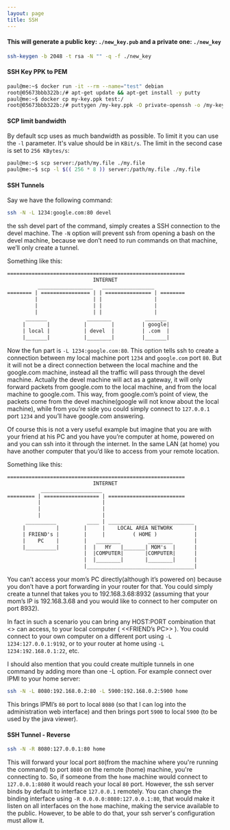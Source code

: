 ```yaml
---
layout: page
title: SSH
---
```


#### This will generate a public key: `./new_key.pub` and a private one: `./new_key`
```bash
ssh-keygen -b 2048 -t rsa -N "" -q -f ./new_key
```

#### SSH Key PPK to PEM
```bash
paul@me:~$ docker run -it --rm --name="test" debian
root@05673bbb322b:/# apt-get update && apt-get install -y putty
paul@me:~$ docker cp my-key.ppk test:/
root@05673bbb322b:/# puttygen /my-key.ppk -O private-openssh -o /my-key.pem
```

#### SCP limit bandwidth
By default scp uses as much bandwidth as possible. To limit it you can use the `-l` parameter. It's value should be in `KBit/s`. The limit in the second case is set to `256 KBytes/s`:
```bash
paul@me:~$ scp server:/path/my.file ./my.file
paul@me:~$ scp -l $(( 256 * 8 )) server:/path/my.file ./my.file
```

#### SSH Tunnels
Say we have the following command:

```bash
ssh -N -L 1234:google.com:80 devel
```

the ssh devel part of the command, simply creates a SSH connection to the devel machine. The `-N` option will prevent ssh from opening a bash on the devel machine, because we don’t need to run commands on that machine, we’ll only create a tunnel.

Something like this:
```txt
==========================================================
                            INTERNET
          __________________   _________________
======== | ================ | | =============== | ========
         |                  | |                 |
         |                  | |                 |
         |                  | |                 |
      _______             ________           _______
     |       |           |        |         | google|
     | local |           | devel  |         | .com  |
     |_______|           |________|         |_______|
```
Now the fun part is `-L 1234:google.com:80`. This option tells ssh to create a connection between my local machine port `1234` and `google.com` port `80`. But it will not be a direct connection between the local machine and the google.com machine, instead all the traffic will pass through the devel machine. Actually the devel machine will act as a gateway, it will only forward packets from google.com to the local machine, and from the local machine to google.com. This way, from google.com’s point of view, the packets come from the devel machine(google will not know about the local machine), while from you’re side you could simply connect to `127.0.0.1` port `1234` and you’ll have google.com answering.

Of course this is not a very useful example but imagine that you are with your friend at his PC and you have you’re computer at home, powered on and you can ssh into it through the internet. In the same LAN (at home) you have another computer that you’d like to access from your remote location.

Something like this:
```txt
==========================================================
                            INTERNET
           ____________________
========= | ================== | =========================
          |                    |
          |                    |
          |                    |
      __________          ____ | ____________________________
     |          |        |     |    LOCAL AREA NETWORK       |
     | FRIEND's |        |     |         ( HOME )            |
     |    PC    |        |   ________         ________       |
     |__________|        |  |   MY   |_______| MOM's  |      |
                         |  |COMPUTER|       |COMPUTER|      |
                         |  |________|       |________|      |
                         |___________________________________|
```
You can’t access your mom’s PC directly(although it’s powered on) because you don’t have a port forwarding in your router for that. You could simply create a tunnel that takes you to 192.168.3.68:8932 (assuming that your mom’s IP is 192.168.3.68 and you would like to connect to her computer on port 8932).

In fact in such a scenario you can bring any HOST:PORT combination that <<MY COMPUTER>> can access, to your local computer ( <<FRIEND’s PC>> ). You could connect to your own computer on a different port using `-L 1234:127.0.0.1:9192`, or to your router at home using `-L 1234:192.168.0.1:22`, etc.

I should also mention that you could create multiple tunnels in one command by adding more than one -L option. For example connect over IPMI to your home server:

```bash
ssh -N -L 8080:192.168.0.2:80 -L 5900:192.168.0.2:5900 home
```
This brings IPMI’s `80` port to local `8080` (so that I can log into the administration web interface) and then brings port `5900` to local `5900` (to be used by the java viewer).

#### SSH Tunnel - Reverse
```bash
ssh -N -R 8080:127.0.0.1:80 home
```
This will forward your local port `80`(from the machine where you're running the command) to port `8080` on the remote (home) machine, you're connecting to. So, if someone from the `home` machine would connect to `127.0.0.1:8080` it would reach your local `80` port. However, the ssh server binds by default to interface `127.0.0.1` remotely. You can change the binding interface using `-R 0.0.0.0:8080:127.0.0.1:80`, that would make it listen on all interfaces on the `home` machine, making the service available to the public. However, to be able to do that, your ssh server's configuration must allow it.
